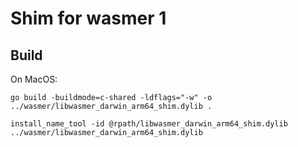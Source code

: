 # Shim for wasmer 1

## Build

On MacOS:

```
go build -buildmode=c-shared -ldflags="-w" -o ../wasmer/libwasmer_darwin_arm64_shim.dylib .

install_name_tool -id @rpath/libwasmer_darwin_arm64_shim.dylib ../wasmer/libwasmer_darwin_arm64_shim.dylib
```
